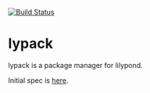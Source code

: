 [![Build Status](https://travis-ci.org/ciconia/lypack.svg?branch=master)](https://travis-ci.org/ciconia/lypack)

# lypack

lypack is a package manager for lilypond.

Initial spec is [here](https://github.com/ciconia/lydown/wiki/Lilypond-package-manager-spec).


